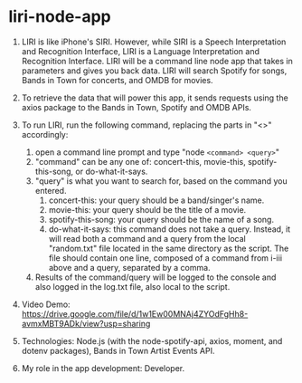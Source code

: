 # liri-node-app


1. LIRI is like iPhone's SIRI. However, while SIRI is a Speech Interpretation and Recognition Interface, LIRI is a Language Interpretation and Recognition Interface. LIRI will be a command line node app that takes in parameters and gives you back data. LIRI will search Spotify for songs, Bands in Town for concerts, and OMDB for movies.

2. To retrieve the data that will power this app, it sends requests using the axios package to the Bands in Town, Spotify and OMDB APIs. 

3. To run LIRI, run the following command, replacing the parts in "<>" accordingly:
    1. open a command line prompt and type "node `<command> <query>`"
    2. "command" can be any one of: concert-this, movie-this, spotify-this-song, or do-what-it-says.
    3. "query" is what you want to search for, based on the command you entered. 
        1. concert-this: your query should be a band/singer's name.
        2. movie-this: your query should be the title of a movie.
        3. spotify-this-song: your query should be the name of a song.
        4. do-what-it-says: this command does not take a query. Instead, it will read both a command and a query from the local "random.txt" file located in the same directory as the script. The file should contain one line, composed of a command from i-iii above and a query, separated by a comma.
    4. Results of the command/query will be logged to the console and also logged in the log.txt file, also local to the script. 

4. Video Demo: https://drive.google.com/file/d/1w1Ew00MNAj4ZYOdFgHh8-avmxMBT9ADk/view?usp=sharing

5. Technologies: Node.js (with the node-spotify-api, axios, moment, and dotenv packages), Bands in Town Artist Events API.

6. My role in the app development: Developer.
